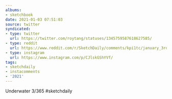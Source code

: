 ```yaml
---
albums:
- sketchbook
date: 2021-01-03 07:51:03
source: twitter
syndicated:
- type: twitter
  url: https://twitter.com/roytang/statuses/1345759587618627585/
- type: reddit
  url: https://www.reddit.com/r/SketchDaily/comments/kpi1tc/january_3rd_sea_slugs/ghyp8d6/
- type: instagram
  url: https://www.instagram.com/p/CJlskGShYVf/
tags:
- sketchdaily
- instacomments
- '2021'
---
```


Underwater 3/365 #sketchdaily